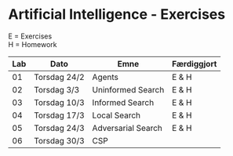 # Artificial Intelligence - Exercises

E = Exercises  
H = Homework

| Lab | Dato         | Emne               | Færdiggjort |
|-----|--------------|--------------------|-------------|
| 01  | Torsdag 24/2 | Agents             | E & H       |
| 02  | Torsdag 3/3  | Uninformed Search  | E & H       |
| 03  | Torsdag 10/3 | Informed Search    | E & H       |
| 04  | Torsdag 17/3 | Local Search       | E & H       |
| 05  | Torsdag 24/3 | Adversarial Search | E & H       |
| 06  | Torsdag 30/3 | CSP |        |
